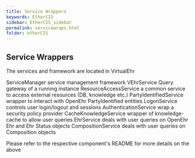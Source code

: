 ```yaml
---
title: Service Wrappers
keywords: EtherCIS
sidebar: EtherCIS_sidebar
permalink: servicewraps.html
folder: etherCIS
---
```


## Service Wrappers

The services and framework are located in VirtualEhr

ServiceManager service management framework
VEhrService Query gateway of a running instance
ResourceAccessService a common service to access external resources (DB, knowledge etc.)
PartyIdentifiedService wrapper to interact with OpenEhr PartyIdentified entities
LogonService controls user login/logout and sessions
AuthenticationService wrap a security policy provider
CacheKnowledgeService wrapper of knowledge-cache to allow user queries
EhrService deals with user queries on OpenEhr Ehr and Ehr Status objects
CompositionService deals with user queries on Composition objects

Please refer to the respective component's README for more details on the above
